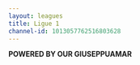 ```yaml
---
layout: leagues
title: Ligue 1
channel-id: 1013057762516803628
---
```

  
  
**POWERED BY OUR GIUSEPPUAMAR**
